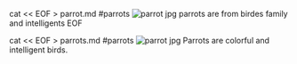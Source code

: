  cat << EOF > parrot.md #parrots ![parrot jpg](https://upload.wikimedia.org/wikipedia/commons/7/74/A-Parrot.jpg) parrots are from birdes family and intelligents EOF

cat << EOF > parrots.md
#parrots
![parrot jpg](https://upload.wikimedia.org/wikipedia/commons/7/74/A-Parrot.jpg)
Parrots are colorful and intelligent birds.
